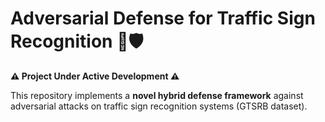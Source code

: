 # Adversarial Defense for Traffic Sign Recognition 🛑🛡️

**⚠️ Project Under Active Development ⚠️**

This repository implements a **novel hybrid defense framework** against adversarial attacks on traffic sign recognition systems (GTSRB dataset).
